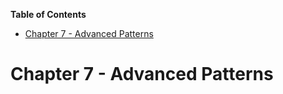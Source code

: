 <!-- START doctoc generated TOC please keep comment here to allow auto update -->
<!-- DON'T EDIT THIS SECTION, INSTEAD RE-RUN doctoc TO UPDATE -->
**Table of Contents**

- [Chapter 7 - Advanced Patterns](#chapter-7---advanced-patterns)

<!-- END doctoc generated TOC please keep comment here to allow auto update -->

# Chapter 7 - Advanced Patterns
